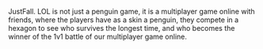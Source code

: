 JustFall. LOL is not just a penguin game, it is a multiplayer game online with friends, where the players have as a skin a penguin, they compete in a hexagon to see who survives the longest time, and who becomes the winner of the 1v1 battle of our multiplayer game online.
